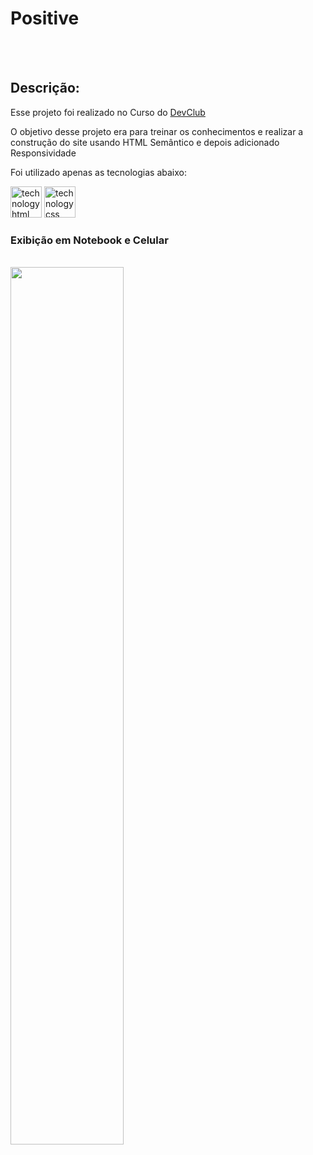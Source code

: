 <h1>Positive</h1>
<br>
<br>
<h2>Descrição: </h2>
<p>Esse projeto foi realizado no Curso do <a href="https://rodolfomori.com.br/devclub/" target="_blank">DevClub</a></p>
<p>O objetivo desse projeto era para treinar os conhecimentos e realizar a construção do site usando HTML Semântico e depois adicionado Responsividade</p>
<p>Foi utilizado apenas as tecnologias abaixo:</p>
<div>
  <img src="https://github.com/RenanMinichillo/Programa--o/blob/main/DevClub/ASSETS/badges/html.png?raw=true" alt="technology html" height="50" />
   <img src="https://github.com/RenanMinichillo/Programa--o/blob/main/DevClub/ASSETS/badges/css.png?raw=true" alt="technology css" height="50" />
</div>
<h3>Exibição em Notebook e Celular</h2>
<br>
<img src="https://github.com/RenanMinichillo/Programa--o/blob/main/DevClub/ASSETS/img/positive.png?raw=true" width="60%"/>
